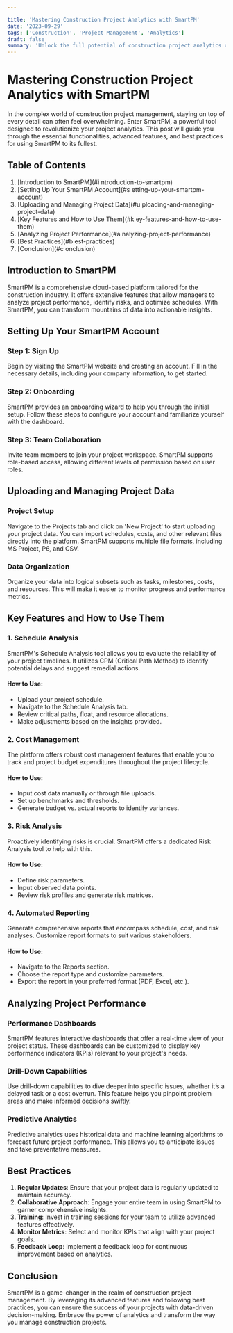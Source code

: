 ```yaml
---

title: 'Mastering Construction Project Analytics with SmartPM'
date: '2023-09-29'
tags: ['Construction', 'Project Management', 'Analytics']
draft: false
summary: 'Unlock the full potential of construction project analytics using SmartPM. Learn best practices, advanced features, and expert tips to streamline your project management processes.'
---
```


# Mastering Construction Project Analytics with SmartPM

In the complex world of construction project management, staying on top of every detail can often feel overwhelming. Enter SmartPM, a powerful tool designed to revolutionize your project analytics. This post will guide you through the essential functionalities, advanced features, and best practices for using SmartPM to its fullest.

## Table of Contents

1. [Introduction to SmartPM](#i ntroduction-to-smartpm)
2. [Setting Up Your SmartPM Account](#s etting-up-your-smartpm-account)
3. [Uploading and Managing Project Data](#u ploading-and-managing-project-data)
4. [Key Features and How to Use Them](#k ey-features-and-how-to-use-them)
5. [Analyzing Project Performance](#a nalyzing-project-performance)
6. [Best Practices](#b est-practices)
7. [Conclusion](#c onclusion)

## Introduction to SmartPM

SmartPM is a comprehensive cloud-based platform tailored for the construction industry. It offers extensive features that allow managers to analyze project performance, identify risks, and optimize schedules. With SmartPM, you can transform mountains of data into actionable insights.

## Setting Up Your SmartPM Account

### Step 1: Sign Up

Begin by visiting the SmartPM website and creating an account. Fill in the necessary details, including your company information, to get started.

### Step 2: Onboarding

SmartPM provides an onboarding wizard to help you through the initial setup. Follow these steps to configure your account and familiarize yourself with the dashboard.

### Step 3: Team Collaboration

Invite team members to join your project workspace. SmartPM supports role-based access, allowing different levels of permission based on user roles.

## Uploading and Managing Project Data

### Project Setup

Navigate to the Projects tab and click on 'New Project' to start uploading your project data. You can import schedules, costs, and other relevant files directly into the platform. SmartPM supports multiple file formats, including MS Project, P6, and CSV.

### Data Organization

Organize your data into logical subsets such as tasks, milestones, costs, and resources. This will make it easier to monitor progress and performance metrics.

## Key Features and How to Use Them

### 1. **Schedule Analysis**

SmartPM's Schedule Analysis tool allows you to evaluate the reliability of your project timelines. It utilizes CPM (Critical Path Method) to identify potential delays and suggest remedial actions.

#### How to Use:

- Upload your project schedule.
- Navigate to the Schedule Analysis tab.
- Review critical paths, float, and resource allocations.
- Make adjustments based on the insights provided.

### 2. **Cost Management**

The platform offers robust cost management features that enable you to track and project budget expenditures throughout the project lifecycle.

#### How to Use:

- Input cost data manually or through file uploads.
- Set up benchmarks and thresholds.
- Generate budget vs. actual reports to identify variances.

### 3. **Risk Analysis**

Proactively identifying risks is crucial. SmartPM offers a dedicated Risk Analysis tool to help with this.

#### How to Use:

- Define risk parameters.
- Input observed data points.
- Review risk profiles and generate risk matrices.

### 4. **Automated Reporting**

Generate comprehensive reports that encompass schedule, cost, and risk analyses. Customize report formats to suit various stakeholders.

#### How to Use:

- Navigate to the Reports section.
- Choose the report type and customize parameters.
- Export the report in your preferred format (PDF, Excel, etc.).

## Analyzing Project Performance

### Performance Dashboards

SmartPM features interactive dashboards that offer a real-time view of your project status. These dashboards can be customized to display key performance indicators (KPIs) relevant to your project's needs.

### Drill-Down Capabilities

Use drill-down capabilities to dive deeper into specific issues, whether it’s a delayed task or a cost overrun. This feature helps you pinpoint problem areas and make informed decisions swiftly.

### Predictive Analytics

Predictive analytics uses historical data and machine learning algorithms to forecast future project performance. This allows you to anticipate issues and take preventative measures.

## Best Practices

1. **Regular Updates**: Ensure that your project data is regularly updated to maintain accuracy.
2. **Collaborative Approach**: Engage your entire team in using SmartPM to garner comprehensive insights.
3. **Training**: Invest in training sessions for your team to utilize advanced features effectively.
4. **Monitor Metrics**: Select and monitor KPIs that align with your project goals.
5. **Feedback Loop**: Implement a feedback loop for continuous improvement based on analytics.

## Conclusion

SmartPM is a game-changer in the realm of construction project management. By leveraging its advanced features and following best practices, you can ensure the success of your projects with data-driven decision-making. Embrace the power of analytics and transform the way you manage construction projects.